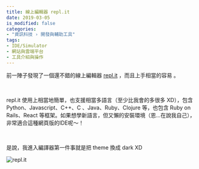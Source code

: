 ```yaml
---
title: 線上編輯器 repl.it
date: 2019-03-05
is_modified: false
categories:
- "資訊科技 › 開發與輔助工具"
tags:
- IDE/Simulator
- 網站與雲端平台
- 工具介紹與操作
--- 
```


前一陣子發現了一個還不錯的線上編輯器  [repl.it](https://repl.it/) ，而且上手相當的容易 。
<!--more-->
<br class="big"> 

repl.it 使用上相當地簡單，也支援相當多語言（至少比我會的多很多 XD），包含 Python、Javascript、C++、C 、Java、Ruby、Clojure 等，也包含 Ruby on Rails、React 等框架。如果想學新語言，但又懶的安裝環境（恩...在說我自己），非常適合這種網頁版的IDE呢～！

<br class="big"> 

是說，我進入編譯器第一件事就是把 theme 換成 dark XD

<p class="illustration">
    <img src="https://i.imgur.com/v8g7iQs.png" alt="repl.it">
</p>
 
 